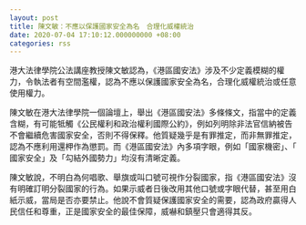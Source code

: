 ```yaml
---
layout: post
title: 陳文敏：不應以保護國家安全為名　合理化威權統治
date: 2020-07-04 17:10:12.000000000 +08:00
categories: rss
---
```


港大法律學院公法講座教授陳文敏認為，《港區國安法》涉及不少定義模糊的權力，令執法者有空間濫權，認為不應以保護國家安全為名，合理化威權統治或任意使用權力。

陳文敏在港大法律學院一個論壇上，舉出《港區國安法》多條條文，指當中的定義含糊，有可能牴觸《公民權利和政治權利國際公約》，例如列明除非法官信納被告不會繼續危害國家安全，否則不得保釋。他質疑幾乎是有罪推定，而非無罪推定，認為不應利用還柙作為懲罰。而《港區國安法》內多項字眼，例如「國家機密」、「 國家安全」及「勾結外國勢力」均沒有清晰定義。

陳文敏說，不明白為何唱歌、舉旗或叫口號可視作分裂國家，指《港區國安法》沒有明確訂明分裂國家的行為。如果示威者日後改用其他口號或字眼代替，甚至用白紙示威，當局是否亦要禁止。他說不會質疑保護國家安全的需要，認為政府贏得人民信任和尊重，正是國家安全的最佳保障，威嚇和鎮壓只會適得其反。
